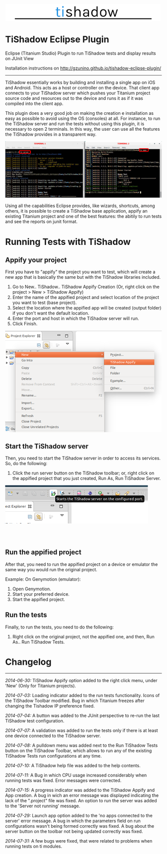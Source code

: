![TiShadow Plug-in](./images/logo_scaled_underlined.png "TiShadow Plug-in") 

TiShadow Eclipse Plugin
=======================

Eclipse (Titanium Studio) Plugin to run TiShadow tests and display results on JUnit View

Installation instructions on <http://gzunino.github.io/tishadow-eclipse-plugin/> 

---

TiShadow essentially works by building and installing a single app on iOS and Android.  This acts as a host or controller on the device.  That client app connects to your TiShadow server which pushes your Titanium project source code and resources out to the device and runs it as if it was compiled into the client app.

This plugin does a very good job on making the creation e installation as easy as possible to avoid using the OS (consoles) at all. For instance, to run the TiShadow server and run the tests without using this plugin, it is necessary to open 2 terminals. In this way, the user can use all the features the TiShadow provides in a transparent way.

![](./images/consoles.jpg "TiShadow Plug-in")

Using all the capabilities Eclipse provides, like wizards, shortcuts, among others,  it is possible to create a TiShadow base application, appify an existing Titanium project and one of the best features: the abitily to run tests and see the reports on junit format.

# Running Tests with TiShadow

## Appify your project


First you have to "appify" the project you want to test, which will create a new app that is basically the same but with the TiShadow libraries included.

1. Go to New.. TiShadow.. TiShadow Appify Creation (Or, right click on the project > New > TiShadow Appify)
2. Enter the name of the appified project and select location of the  project you want to test (base project).
3. Select the location where the appified app will be created (output folder) if you don't want the default location.
4. Enter the port and host in which the TiShadow server will run.
5. Click Finish.

![](./images/1.png "TiShadow Plug-in")


## Start the TiShadow server

Then, you need to start the TiShadow server in order to access its services. So, do the following:

1. Click the run server button on the TiShadow toolbar; or, right click on the appified project that you just created, Run As, Run TiShadow Server.

![](./images/2.png "TiShadow Plug-in")

<br></br>
    
## Run the appified project

After that, you need to run the appified project on a device or emulator the same way you would run the original project.

Example: On Genymotion (emulator):
1. Open Genymotion.
2. Start your preferred device.
3. Start the appified project.

## Run the tests

Finally, to run the tests, you need to do the following:

1. Right click on the original project, not the appified one, and then, Run As.. Run TiShadow Tests.

# Changelog
---
_2014-06-30:_ TiShadow Appify option added to the right click menu, under 'New' (Only for Titanium projects).

_2014-07-03:_ Loading indicator added to the run tests functionality. Icons of the TiShadow Toolbar modified. 
	    Bug in which Titanium freezes after changing the Tishadow IP preference fixed.

_2014-07-04:_ A button was added to the JUnit perspective to re-run the last TiShadow test configuration.

_2014-07-07:_ A validation was added to run the tests only if there is at least one device connected to the 
	    TiShadow server.

_2014-07-08:_ A pulldown menu was added next to the Run TiShadow Tests button on the TiShadow Toolbar, which
	    allows to run any of the existing TiShadow Tests run configurations at any time.

_2014-07-10:_ A TiShadow help file was added to the help contents.

_2014-07-11:_ A Bug in which CPU usage increased considerably when running tests was fixed. Error messages
	    were corrected.

_2014-07-15:_ A progress indicator was added to the TiShadow Appify and App creation. A bug in wich an error
	    message was displayed indicating the lack of the ".project" file was fixed. An option to run the 
	    server was added to the 'Server not running' message.

_2014-07-29:_ Launch app option added to the 'no apps connected to the server' error message. A bug in which
	    the parameters field on run configurations wasn't being formed correctly was fixed. A bug about
	    the server button on the toolbar not being updated correctly was fixed.

_2014-07-31:_ A few bugs were fixed, that were related to problems when running tests on ti modules.
